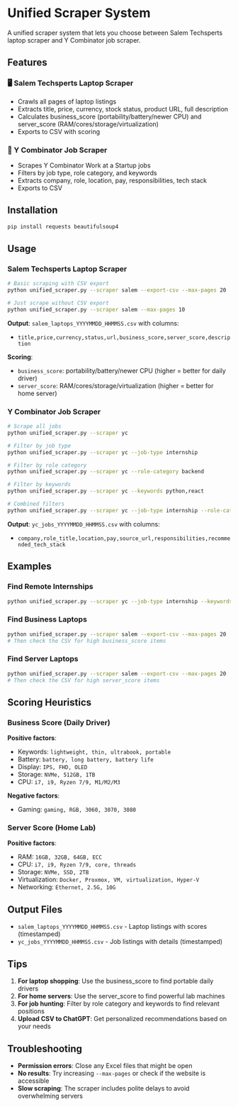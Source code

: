 # Unified Scraper System

A unified scraper system that lets you choose between Salem Techsperts laptop scraper and Y Combinator job scraper.

## Features

### 🖥️ Salem Techsperts Laptop Scraper
- Crawls all pages of laptop listings
- Extracts title, price, currency, stock status, product URL, full description
- Calculates business_score (portability/battery/newer CPU) and server_score (RAM/cores/storage/virtualization)
- Exports to CSV with scoring

### 💼 Y Combinator Job Scraper  
- Scrapes Y Combinator Work at a Startup jobs
- Filters by job type, role category, and keywords
- Extracts company, role, location, pay, responsibilities, tech stack
- Exports to CSV

## Installation

```bash
pip install requests beautifulsoup4
```

## Usage

### Salem Techsperts Laptop Scraper

```bash
# Basic scraping with CSV export
python unified_scraper.py --scraper salem --export-csv --max-pages 20

# Just scrape without CSV export
python unified_scraper.py --scraper salem --max-pages 10
```

**Output**: `salem_laptops_YYYYMMDD_HHMMSS.csv` with columns:
- `title,price,currency,status,url,business_score,server_score,description`

**Scoring**:
- `business_score`: portability/battery/newer CPU (higher = better for daily driver)
- `server_score`: RAM/cores/storage/virtualization (higher = better for home server)

### Y Combinator Job Scraper

```bash
# Scrape all jobs
python unified_scraper.py --scraper yc

# Filter by job type
python unified_scraper.py --scraper yc --job-type internship

# Filter by role category
python unified_scraper.py --scraper yc --role-category backend

# Filter by keywords
python unified_scraper.py --scraper yc --keywords python,react

# Combined filters
python unified_scraper.py --scraper yc --job-type internship --role-category backend --keywords python
```

**Output**: `yc_jobs_YYYYMMDD_HHMMSS.csv` with columns:
- `company,role_title,location,pay,source_url,responsibilities,recommended_tech_stack`

## Examples

### Find Remote Internships
```bash
python unified_scraper.py --scraper yc --job-type internship --keywords remote
```

### Find Business Laptops
```bash
python unified_scraper.py --scraper salem --export-csv --max-pages 20
# Then check the CSV for high business_score items
```

### Find Server Laptops
```bash
python unified_scraper.py --scraper salem --export-csv --max-pages 20
# Then check the CSV for high server_score items
```

## Scoring Heuristics

### Business Score (Daily Driver)
**Positive factors**:
- Keywords: `lightweight, thin, ultrabook, portable`
- Battery: `battery, long battery, battery life`
- Display: `IPS, FHD, OLED`
- Storage: `NVMe, 512GB, 1TB`
- CPU: `i7, i9, Ryzen 7/9, M1/M2/M3`

**Negative factors**:
- Gaming: `gaming, RGB, 3060, 3070, 3080`

### Server Score (Home Lab)
**Positive factors**:
- RAM: `16GB, 32GB, 64GB, ECC`
- CPU: `i7, i9, Ryzen 7/9, core, threads`
- Storage: `NVMe, SSD, 2TB`
- Virtualization: `Docker, Proxmox, VM, virtualization, Hyper-V`
- Networking: `Ethernet, 2.5G, 10G`

## Output Files

- `salem_laptops_YYYYMMDD_HHMMSS.csv` - Laptop listings with scores (timestamped)
- `yc_jobs_YYYYMMDD_HHMMSS.csv` - Job listings with details (timestamped)

## Tips

1. **For laptop shopping**: Use the business_score to find portable daily drivers
2. **For home servers**: Use the server_score to find powerful lab machines  
3. **For job hunting**: Filter by role category and keywords to find relevant positions
4. **Upload CSV to ChatGPT**: Get personalized recommendations based on your needs

## Troubleshooting

- **Permission errors**: Close any Excel files that might be open
- **No results**: Try increasing `--max-pages` or check if the website is accessible
- **Slow scraping**: The scraper includes polite delays to avoid overwhelming servers